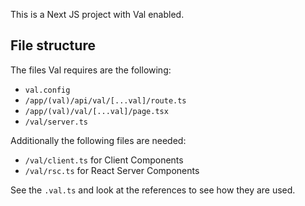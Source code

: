 This is a Next JS project with Val enabled.

## File structure

The files Val requires are the following:

- `val.config`
- `/app/(val)/api/val/[...val]/route.ts`
- `/app/(val)/val/[...val]/page.tsx`
- `/val/server.ts`

Additionally the following files are needed:

- `/val/client.ts` for Client Components
- `/val/rsc.ts` for React Server Components

See the `.val.ts` and look at the references to see how they are used.
